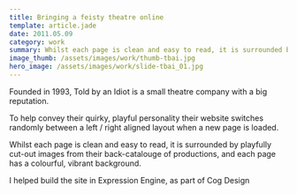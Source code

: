 ```yaml
---
title: Bringing a feisty theatre online
template: article.jade
date: 2011.05.09
category: work
summary: Whilst each page is clean and easy to read, it is surrounded by playfully cut-out images from their back-catalouge of productions, and each page has a colourful, vibrant background
image_thumb: /assets/images/work/thumb-tbai.jpg
hero_image: /assets/images/work/slide-tbai_01.jpg
---
```

Founded in 1993, Told by an Idiot is a small theatre company with a big reputation.

To help convey their quirky, playful personality their website switches randomly between a left / right aligned layout when a new page is loaded.

Whilst each page is clean and easy to read, it is surrounded by playfully cut-out images from their back-catalouge of productions, and each page has a colourful, vibrant background.

I helped build the site in Expression Engine, as part of Cog Design
